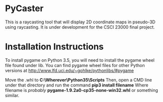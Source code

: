 # PyCaster
This is a raycasting tool that will display 2D coordinate maps in pseudo-3D using raycasting.
It is under development for the CSCI 23000 final project.

# Installation Instructions
To install pygame on Python 3.5, you will need to install the pygame wheel file found under lib.
You can find pygame wheel files for other Python versions at http://www.lfd.uci.edu/~gohlke/pythonlibs/#pygame

Move the .whl to **C:\Wherever\Python35\Scripts**
Then, open a CMD line under that directory and run the command **pip3 install filename**
Where filename is *probably* **pygame-1.9.2a0-cp35-none-win32.whl** or something similar.
